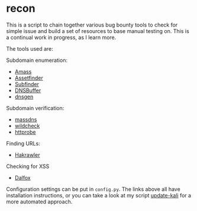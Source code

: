 # recon
This is a script to chain together various bug bounty tools to check for simple issue and build a set of resources to base manual testing on. This is a continual work in progress, as I learn more.

The tools used are:

Subdomain enumeration:
* [Amass](https://github.com/OWASP/Amass)
* [Assetfinder](https://github.com/tomnomnom/assetfinder)
* [Subfinder](https://github.com/projectdiscovery/subfinder)
* [DNSBuffer](https://tls.bufferover.run/dns?q=)
* [dnsgen](https://github.com/ProjectAnte/dnsgen)

Subdomain verification:
* [massdns](https://github.com/blechschmidt/massdns)
* [wildcheck](https://github.com/theblackturtle/wildcheck)
* [httprobe](https://github.com/tomnomnom/httprobe)

Finding URLs:
* [Hakrawler](https://github.com/hakluke/hakrawler)

Checking for XSS
* [Dalfox](https://github.com/hahwul/dalfox)

Configuration settings can be put in `config.py`. The links above all have installation instructions, or you can take a look at my script [update-kali](https://github.com/rafaelh/update-kali) for a more automated approach.
